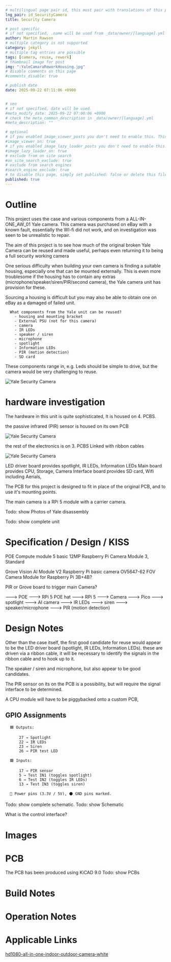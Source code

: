```yaml
---
# multilingual page pair id, this must pair with translations of this page. (This name must be unique)
lng_pair: id_SecurityCamera
title: Security Camera

# post specific
# if not specified, .name will be used from _data/owner/[language].yml
author: Martin Rawson
# multiple category is not supported
category: jekyll
# multiple tag entries are possible
tags: [camera, reuse, rework]
# thumbnail image for post
img: ":YaleCamaraReworkHousing.jpg"
# disable comments on this page
#comments_disable: true

# publish date
date: 2025-09-22 07:11:06 +0900


# seo
# if not specified, date will be used.
#meta_modify_date: 2025-09-22 07:00:06 +0900
# check the meta_common_description in _data/owner/[language].yml
#meta_description: ""

# optional
# if you enabled image_viewer_posts you don't need to enable this. This is only if image_viewer_posts = false
#image_viewer_on: true
# if you enabled image_lazy_loader_posts you don't need to enable this. This is only if image_lazy_loader_posts = false
#image_lazy_loader_on: true
# exclude from on site search
#on_site_search_exclude: true
# exclude from search engines
#search_engine_exclude: true
# to disable this page, simply set published: false or delete this file
published: true
---
```


<!-- outline-start -->

# Outline

This project uses the case and various components from a ALL-IN-ONE_AW_01 Yale camera.
This camera was purchased on eBay with a known fault, essentially the WI-fi did not work, 
and on investigation was seen to be unrealistic to repair.

The aim of this project is to see how much of the original broken Yale Camera can be reused and made useful,
perhaps even returning it to being a full security working camera

One serious difficulty when building your own camera is finding a suitable housing, especially one that can be mounted externally. This is even more troublesome if the housing has to contain any extras (microphone/speaker/siren/PIR/second camera), the Yale camera unit has provision for these.

Sourcing a housing is difficult but you may also be able to obtain one on eBay as a damaged of failed unit.

```
  What components from the Yale unit can be reused?
    - housing and mounting bracket
    - External PSU (not for this camera)
    - camera 
    - IR LEDs
    - speaker / siren
    - microphone
    - spotlight
    - Information LEDs
    - PIR (motion detection)
    - SD card
```

These components range in, e.g. Leds should be simple to drive, but the camera would be very challenging to reuse.

![Yale Security Camera](:YaleCamaraReworkHousing.jpg)

# hardware investigation

The hardware in this unit is quite sophisticated, It is housed on 4. PCBS.

the passive infrared (PIR) sensor is housed on its own PCB

![Yale Security Camera](:YaleCamaraReworkElectronics_2.jpg)

the rest of the electronics is on 3. PCBS Linked with ribbon cables

![Yale Security Camera](:YaleCamaraReworkElectronics_1.jpg)

LED driver board provides spotlight, IR LEDs, Information LEDs
Main board provides CPU, Storage, Camera
Interface board provides SD card, Wifi including Aerials, 

The PCB for this project is designed to fit in place of the original PCB, and to use it's mounting points.

The main camera is a RPi 5 module with a carrier camera.


Todo: show Photos of Yale disassembly 



Todo: show complete unit


<!-- outline-end -->

# Specification / Design / KISS

  POE
  Compute module 5 basic
  12MP Raspberry Pi Camera Module 3, Standard
  
  Grove Vision AI Module V2
  Raspberry Pi basic camera OV5647-62 FOV Camera Module for Raspberry Pi 3B+4B?

  PIR or Grove board to trigger main Camera?
  
  ---> POE ---> RPi 5 POE hat ---> RPi 5 ---> Camera
                                       ---> Pico ---> spotlight
                                                 ---> AI camera 
                                                 ---> IR LEDs
                                                 ---> siren
                                                 ---> speaker/microphone
                                                 ---> PIR (motion detection)
                                             
# Design Notes

Other than the case itself, the first good candidate for reuse would appear to be the LED driver board (spotlight, IR LEDs, Information LEDs). these are driven via a ribbon cable, it will be necessary to identify the signals in the ribbon cable and to hook up to it.

The speaker / siren and microphone, but also appear to be good candidates.

The PIR sensor on its on the PCB is a possibility, but will require the signal interface to be determined.

A CPU module will have to be piggybacked onto a custom PCB, 

## GPIO Assignments
      🟦 Outputs:
  
          27 → Spotlight
          22 → IR LEDs
          23 → Siren
          26 → PIR test LED
  
      🟩 Inputs:
  
          17 → PIR sensor
          5 → Test IN1 (toggles spotlight)
          6 → Test IN2 (toggles IR LEDs)
          13 → Test IN3 (toggles siren)
  
      🔴 Power pins (3.3V / 5V), ⚫ GND pins marked.

Todo: show  complete schematic.
Todo: show Schematic

What is the control interface?

# Images


# PCB

The PCB has been produced using KiCAD 9.0
Todo: show PCBs

# Build Notes


# Operation Notes


# Applicable Links


[hd1080-all-in-one-indoor-outdoor-camera-white](https://yalehome.co.uk/hd1080-all-in-one-indoor-outdoor-camera-white)



